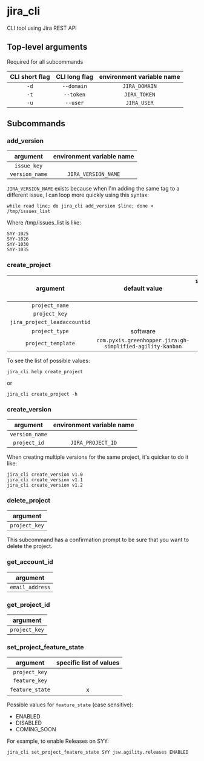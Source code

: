 # jira_cli

CLI tool using Jira REST API

## Top-level arguments

Required for all subcommands

| CLI short flag | CLI long flag | environment variable name |
|:--------------:|:-------------:|:-------------------------:|
|      `-d`      |  `--domain`   |       `JIRA_DOMAIN`       |
|      `-t`      |   `--token`   |       `JIRA_TOKEN`        |
|      `-u`      |   `--user`    |        `JIRA_USER`        |

## Subcommands

### add_version

|    argument    | environment variable name |
|:--------------:|:-------------------------:|
|  `issue_key`   |                           |
| `version_name` |    `JIRA_VERSION_NAME`    |

`JIRA_VERSION_NAME` exists because when I'm adding the same tag to a different issue, I can loop more quickly using this
syntax:

```shell
while read line; do jira_cli add_version $line; done < /tmp/issues_list
```

Where /tmp/issues_list is like:

```text
SYY-1025
SYY-1026
SYY-1030
SYY-1035
```

### create_project

|           argument           |                       default value                       | specific list of values |
|:----------------------------:|:---------------------------------------------------------:|:-----------------------:|
|        `project_name`        |                                                           |                         |
|        `project_key`         |                                                           |                         |
| `jira_project_leadaccountid` |                                                           |                         |
|        `project_type`        |                         software                          |            x            |
|      `project_template`      | `com.pyxis.greenhopper.jira:gh-simplified-agility-kanban` |            x            |

To see the list of possible values:

```shell
jira_cli help create_project
```

or

```shell
jira_cli create_project -h
```

### create_version

|    argument    | environment variable name |
|:--------------:|:-------------------------:|
| `version_name` |                           |
|  `project_id`  |     `JIRA_PROJECT_ID`     |

When creating multiple versions for the same project, it's quicker to do it like:

```shell
jira_cli create_version v1.0
jira_cli create_version v1.1
jira_cli create_version v1.2
```

### delete_project

|   argument    |
|:-------------:|
| `project_key` |

This subcommand has a confirmation prompt to be sure that you want to delete the project.

### get_account_id

|    argument     |
|:---------------:|
| `email_address` |

### get_project_id

|   argument    |
|:-------------:|
| `project_key` |

### set_project_feature_state

|    argument     | specific list of values |
|:---------------:|:-----------------------:|
|  `project_key`  |                         |
|  `feature_key`  |                         |
| `feature_state` |            x            |

Possible values for `feature_state` (case sensitive):

- ENABLED
- DISABLED
- COMING_SOON

For example, to enable Releases on SYY:

```shell
jira_cli set_project_feature_state SYY jsw.agility.releases ENABLED
```